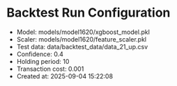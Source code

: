 # Backtest Run Configuration

- Model: models/model1620/xgboost_model.pkl
- Scaler: models/model1620/feature_scaler.pkl
- Test data: data/backtest_data/data_21_up.csv
- Confidence: 0.4
- Holding period: 10
- Transaction cost: 0.001
- Created at: 2025-09-04 15:22:08
